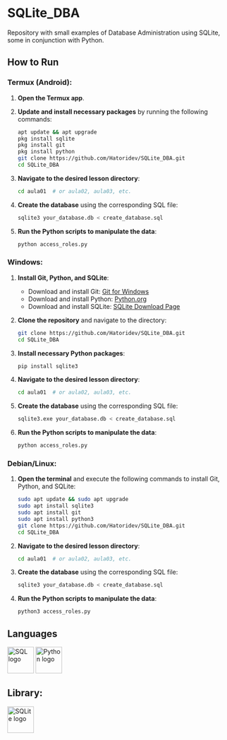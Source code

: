 # SQLite_DBA

Repository with small examples of Database Administration using SQLite, some in conjunction with Python.

## How to Run

### Termux (Android):
1. **Open the Termux app**.
2. **Update and install necessary packages** by running the following commands:
   ```bash
   apt update && apt upgrade
   pkg install sqlite
   pkg install git
   pkg install python
   git clone https://github.com/Hatoridev/SQLite_DBA.git
   cd SQLite_DBA
   ```

3. **Navigate to the desired lesson directory**:
   ```bash
   cd aula01  # or aula02, aula03, etc.
   ```

4. **Create the database** using the corresponding SQL file:
   ```bash
   sqlite3 your_database.db < create_database.sql
   ```

5. **Run the Python scripts to manipulate the data**:
   ```bash
   python access_roles.py
   ```

### Windows:
1. **Install Git, Python, and SQLite**:
   - Download and install Git: [Git for Windows](https://gitforwindows.org/)
   - Download and install Python: [Python.org](https://www.python.org/downloads/)
   - Download and install SQLite: [SQLite Download Page](https://www.sqlite.org/download.html)

2. **Clone the repository** and navigate to the directory:
   ```bash
   git clone https://github.com/Hatoridev/SQLite_DBA.git
   cd SQLite_DBA
   ```

3. **Install necessary Python packages**:
   ```bash
   pip install sqlite3
   ```

4. **Navigate to the desired lesson directory**:
   ```bash
   cd aula01  # or aula02, aula03, etc.
   ```

5. **Create the database** using the corresponding SQL file:
   ```bash
   sqlite3.exe your_database.db < create_database.sql
   ```

6. **Run the Python scripts to manipulate the data**:
   ```bash
   python access_roles.py
   ```

### Debian/Linux:
1. **Open the terminal** and execute the following commands to install Git, Python, and SQLite:
   ```bash
   sudo apt update && sudo apt upgrade
   sudo apt install sqlite3
   sudo apt install git
   sudo apt install python3
   git clone https://github.com/Hatoridev/SQLite_DBA.git
   cd SQLite_DBA
   ```

2. **Navigate to the desired lesson directory**:
   ```bash
   cd aula01  # or aula02, aula03, etc.
   ```

3. **Create the database** using the corresponding SQL file:
   ```bash
   sqlite3 your_database.db < create_database.sql
   ```

4. **Run the Python scripts to manipulate the data**:
   ```bash
   python3 access_roles.py
   ```
   
## Languages

<div align="left">
  <img src="https://cdn-icons-png.flaticon.com/512/5815/5815478.png" height="60" alt="SQL logo" />
  <img src="https://cdn.jsdelivr.net/gh/devicons/devicon/icons/python/python-original.svg" height="60" alt="Python logo" />
</div>

## Library:

<div align="left">
  <img src="https://cdn.jsdelivr.net/gh/devicons/devicon/icons/sqlite/sqlite-original.svg" height="60" alt="SQLite logo" />
</div>
